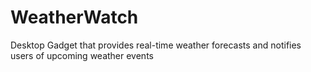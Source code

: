 # WeatherWatch
Desktop Gadget that provides real-time weather forecasts and notifies users of upcoming weather events
